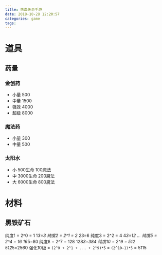 ```yaml
---
title: 热血传奇手游
date: 2018-10-28 12:20:57
categories: game
tags:
---
```


# 道具

## 药量

### 金创药

+ 小量 500
+ 中量 1500
+ 强效 4000
+ 超级 8000


### 魔法药

+ 小量 300
+ 中量 500


### 太阳水

+ 小 500生命 100魔法
+ 中 3000生命 200魔法
+ 大 6000生命 800魔法


# 材料

## 黑铁矿石

纯度1 = 2^0 = 1  1*3=3
纯度2 = 2^1 = 2  2*3=6
纯度3 = 2^2 = 4  4*3=12
...
纯度5 = 2^4 = 16  16*5=80
纯度8 = 2^7 = 128  128*3=384
纯度10 = 2^9 = 512  512*5=2560
强化10级 = `(2^0 + 2^1 + ... + 2^9)*5` = `(2^10-1)*5` = 5115

